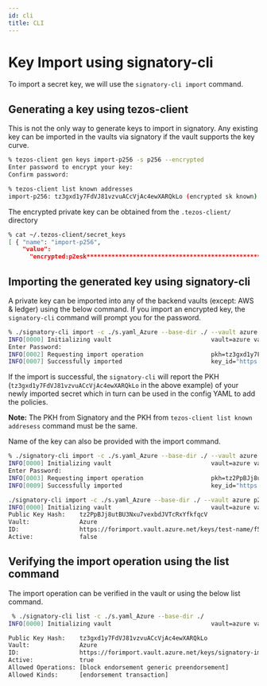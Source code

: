 ```yaml
---
id: cli
title: CLI
---
```


# Key Import using signatory-cli

To import a secret key, we will use the `signatory-cli import` command.

## Generating a key using tezos-client

This is not the only way to generate keys to import in signatory. Any existing key can be imported in the vaults via signatory if the vault supports the key curve.

```bash
% tezos-client gen keys import-p256 -s p256 --encrypted
Enter password to encrypt your key:
Confirm password:
```

```bash
% tezos-client list known addresses
import-p256: tz3gxd1y7FdVJ81vzvuACcVjAc4ewXARQkLo (encrypted sk known)
```

The encrypted private key can be obtained from the `.tezos-client/` directory

```bash
% cat ~/.tezos-client/secret_keys
[ { "name": "import-p256",
    "value":
      "encrypted:p2esk**********************************************************" }]
```

## Importing the generated key using signatory-cli

A private key can be imported into any of the backend vaults (except: AWS & ledger) using the below command.
If you import an encrypted key, the `signatory-cli` command will prompt you for the password.

```bash
% ./signatory-cli import -c ./s.yaml_Azure --base-dir ./ --vault azure p2esk*****************
INFO[0000] Initializing vault                            vault=azure vault_name=azure
Enter Password: 
INFO[0002] Requesting import operation                   pkh=tz3gxd1y7FdVJ81vzvuACcVjAc4ewXARQkLo vault=Azure vault_name="https://forimport.vault.azure.net/"
INFO[0007] Successfully imported                         key_id="https://forimport.vault.azure.net/keys/signatory-imported-2CsWhgGqeRdkEiA0LFm3WyN5DxS/9d2266b388734ef0b14203e0943465d7" pkh=tz3gxd1y7FdVJ81vzvuACcVjAc4ewXARQkLo vault=Azure vault_name="https://forimport.vault.azure.net/"
```

If the import is successful, the `signatory-cli` will report the PKH (`tz3gxd1y7FdVJ81vzvuACcVjAc4ewXARQkLo` in the above example) of your newly imported secret which in turn can be used in the config YAML to add the policies.

**Note:** The PKH from Signatory and the PKH from `tezos-client list known addresess` command must be the same.

Name of the key can also be provided with the import command.

```bash
% ./signatory-cli import -c ./s.yaml_Azure --base-dir ./ --vault azure p2esk********************************** -o "name":test-name
INFO[0000] Initializing vault                            vault=azure vault_name=azure
Enter Password: 
INFO[0003] Requesting import operation                   pkh=tz2PpBJj8utBU3Nxu7vexbdJVTcRxYfkfqcV vault=Azure vault_name="https://forimport.vault.azure.net/"
INFO[0009] Successfully imported                         key_id="https://forimport.vault.azure.net/keys/test-name/f503f20b309e4c8ea57982bd9736c412" pkh=tz2PpBJj8utBU3Nxu7vexbdJVTcRxYfkfqcV vault=Azure vault_name="https://forimport.vault.azure.net/"

./signatory-cli import -c ./s.yaml_Azure --base-dir ./ --vault azure p2esk*********************** -o "name":test-name
INFO[0000] Initializing vault                            vault=azure vault_name=azure
Public Key Hash:    tz2PpBJj8utBU3Nxu7vexbdJVTcRxYfkfqcV
Vault:              Azure
ID:                 https://forimport.vault.azure.net/keys/test-name/f503f20b309e4c8ea57982bd9736c412
Active:             false
```

## Verifying the import operation using the list command

The import operation can be verified in the vault or using the below list command.

```bash
 % ./signatory-cli list -c ./s.yaml_Azure --base-dir ./
INFO[0000] Initializing vault                            vault=azure vault_name=azure

Public Key Hash:    tz3gxd1y7FdVJ81vzvuACcVjAc4ewXARQkLo
Vault:              Azure
ID:                 https://forimport.vault.azure.net/keys/signatory-imported-2Csev40hxBXjwo5wVVnRbonNaDl/ce48c88caf744549b638e97bf89acb1b
Active:             true
Allowed Operations: [block endorsement generic preendorsement]
Allowed Kinds:      [endorsement transaction]
```
